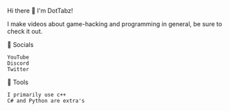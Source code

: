 Hi there 👋 I'm DotTabz!

I make videos about game-hacking and programming in general, be sure to check it out.

📑 Socials

    YouTube
    Discord
    Twitter

🤖 Tools

    I primarily use c++
    C# and Python are extra's

